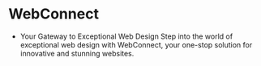 # WebConnect
- Your Gateway to Exceptional Web Design
Step into the world of exceptional web design with WebConnect, your one-stop solution for innovative
and stunning websites.
